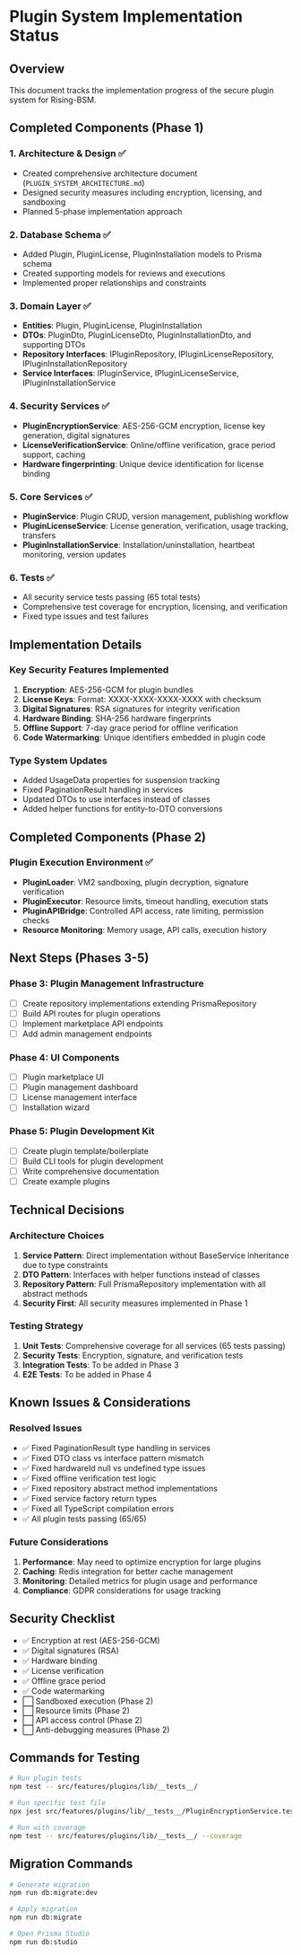 # Plugin System Implementation Status

## Overview
This document tracks the implementation progress of the secure plugin system for Rising-BSM.

## Completed Components (Phase 1)

### 1. Architecture & Design ✅
- Created comprehensive architecture document (`PLUGIN_SYSTEM_ARCHITECTURE.md`)
- Designed security measures including encryption, licensing, and sandboxing
- Planned 5-phase implementation approach

### 2. Database Schema ✅
- Added Plugin, PluginLicense, PluginInstallation models to Prisma schema
- Created supporting models for reviews and executions
- Implemented proper relationships and constraints

### 3. Domain Layer ✅
- **Entities**: Plugin, PluginLicense, PluginInstallation
- **DTOs**: PluginDto, PluginLicenseDto, PluginInstallationDto, and supporting DTOs
- **Repository Interfaces**: IPluginRepository, IPluginLicenseRepository, IPluginInstallationRepository
- **Service Interfaces**: IPluginService, IPluginLicenseService, IPluginInstallationService

### 4. Security Services ✅
- **PluginEncryptionService**: AES-256-GCM encryption, license key generation, digital signatures
- **LicenseVerificationService**: Online/offline verification, grace period support, caching
- **Hardware fingerprinting**: Unique device identification for license binding

### 5. Core Services ✅
- **PluginService**: Plugin CRUD, version management, publishing workflow
- **PluginLicenseService**: License generation, verification, usage tracking, transfers
- **PluginInstallationService**: Installation/uninstallation, heartbeat monitoring, version updates

### 6. Tests ✅
- All security service tests passing (65 total tests)
- Comprehensive test coverage for encryption, licensing, and verification
- Fixed type issues and test failures

## Implementation Details

### Key Security Features Implemented
1. **Encryption**: AES-256-GCM for plugin bundles
2. **License Keys**: Format: XXXX-XXXX-XXXX-XXXX with checksum
3. **Digital Signatures**: RSA signatures for integrity verification
4. **Hardware Binding**: SHA-256 hardware fingerprints
5. **Offline Support**: 7-day grace period for offline verification
6. **Code Watermarking**: Unique identifiers embedded in plugin code

### Type System Updates
- Added UsageData properties for suspension tracking
- Fixed PaginationResult handling in services
- Updated DTOs to use interfaces instead of classes
- Added helper functions for entity-to-DTO conversions

## Completed Components (Phase 2)

### Plugin Execution Environment ✅
- **PluginLoader**: VM2 sandboxing, plugin decryption, signature verification
- **PluginExecutor**: Resource limits, timeout handling, execution stats
- **PluginAPIBridge**: Controlled API access, rate limiting, permission checks
- **Resource Monitoring**: Memory usage, API calls, execution history

## Next Steps (Phases 3-5)

### Phase 3: Plugin Management Infrastructure
- [ ] Create repository implementations extending PrismaRepository
- [ ] Build API routes for plugin operations
- [ ] Implement marketplace API endpoints
- [ ] Add admin management endpoints

### Phase 4: UI Components
- [ ] Plugin marketplace UI
- [ ] Plugin management dashboard
- [ ] License management interface
- [ ] Installation wizard

### Phase 5: Plugin Development Kit
- [ ] Create plugin template/boilerplate
- [ ] Build CLI tools for plugin development
- [ ] Write comprehensive documentation
- [ ] Create example plugins

## Technical Decisions

### Architecture Choices
1. **Service Pattern**: Direct implementation without BaseService inheritance due to type constraints
2. **DTO Pattern**: Interfaces with helper functions instead of classes
3. **Repository Pattern**: Full PrismaRepository implementation with all abstract methods
4. **Security First**: All security measures implemented in Phase 1

### Testing Strategy
1. **Unit Tests**: Comprehensive coverage for all services (65 tests passing)
2. **Security Tests**: Encryption, signature, and verification tests
3. **Integration Tests**: To be added in Phase 3
4. **E2E Tests**: To be added in Phase 4

## Known Issues & Considerations

### Resolved Issues
- ✅ Fixed PaginationResult type handling in services
- ✅ Fixed DTO class vs interface pattern mismatch
- ✅ Fixed hardwareId null vs undefined type issues
- ✅ Fixed offline verification test logic
- ✅ Fixed repository abstract method implementations
- ✅ Fixed service factory return types
- ✅ Fixed all TypeScript compilation errors
- ✅ All plugin tests passing (65/65)

### Future Considerations
1. **Performance**: May need to optimize encryption for large plugins
2. **Caching**: Redis integration for better cache management
3. **Monitoring**: Detailed metrics for plugin usage and performance
4. **Compliance**: GDPR considerations for usage tracking

## Security Checklist

- ✅ Encryption at rest (AES-256-GCM)
- ✅ Digital signatures (RSA)
- ✅ Hardware binding
- ✅ License verification
- ✅ Offline grace period
- ✅ Code watermarking
- ⬜ Sandboxed execution (Phase 2)
- ⬜ Resource limits (Phase 2)
- ⬜ API access control (Phase 2)
- ⬜ Anti-debugging measures (Phase 2)

## Commands for Testing

```bash
# Run plugin tests
npm test -- src/features/plugins/lib/__tests__/

# Run specific test file
npx jest src/features/plugins/lib/__tests__/PluginEncryptionService.test.ts

# Run with coverage
npm test -- src/features/plugins/lib/__tests__/ --coverage
```

## Migration Commands

```bash
# Generate migration
npm run db:migrate:dev

# Apply migration
npm run db:migrate

# Open Prisma Studio
npm run db:studio
```